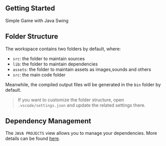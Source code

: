 ## Getting Started

Simple Game with Java Swing

## Folder Structure

The workspace contains two folders by default, where:

- `src`: the folder to maintain sources
- `lib`: the folder to maintain dependencies
- `assets`: the folder to maintain assets as images,sounds and others
- `src`: the main code folder

Meanwhile, the compiled output files will be generated in the `bin` folder by default.

> If you want to customize the folder structure, open `.vscode/settings.json` and update the related settings there.

## Dependency Management

The `JAVA PROJECTS` view allows you to manage your dependencies. More details can be found [here](https://github.com/microsoft/vscode-java-dependency#manage-dependencies).
